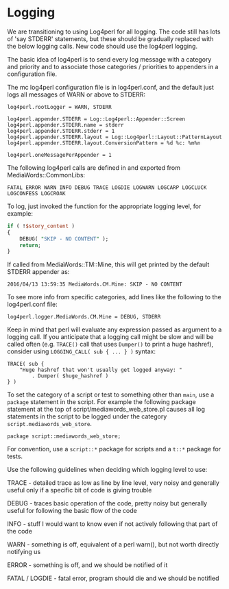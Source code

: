 Logging
==============================

We are transitioning to using Log4perl for all logging.  The code still has lots of 'say STDERR' statements, but these
should be gradually replaced with the below logging calls.  New code should use the log4perl logging.

The basic idea of log4perl is to send every log message with a category and priority and to associate those
categories / priorities to appenders in a configuration file.

The mc log4perl configuration file is in log4perl.conf, and the default just logs all messages of WARN or above
to STDERR:

```
log4perl.rootLogger = WARN, STDERR

log4perl.appender.STDERR = Log::Log4perl::Appender::Screen
log4perl.appender.STDERR.name = stderr
log4perl.appender.STDERR.stderr = 1
log4perl.appender.STDERR.layout = Log::Log4perl::Layout::PatternLayout
log4perl.appender.STDERR.layout.ConversionPattern = %d %c: %m%n

log4perl.oneMessagePerAppender = 1
```

The following log4perl calls are defined in and exported from MediaWords::CommonLibs:

```
FATAL ERROR WARN INFO DEBUG TRACE LOGDIE LOGWARN LOGCARP LOGCLUCK LOGCONFESS LOGCROAK
```

To log, just invoked the function for the appropriate logging level, for example:

```perl
if ( !$story_content )
{
    DEBUG( "SKIP - NO CONTENT" );
    return;
}
```

If called from MediaWords::TM::Mine, this will get printed by the default STDERR appender as:

```
2016/04/13 13:59:35 MediaWords.CM.Mine: SKIP - NO CONTENT
```

To see more info from specific categories, add lines like the following to the log4perl.conf file:

```
log4perl.logger.MediaWords.CM.Mine = DEBUG, STDERR
```

Keep in mind that perl will evaluate any expression passed as argument to a logging call.  If you anticipate that a logging call might be slow and will be called often (e.g. `TRACE()` call that uses `Dumper()` to print a huge hashref), consider using `LOGGING_CALL( sub { ... } )` syntax:

```
TRACE( sub {
    "Huge hashref that won't usually get logged anyway: "
        . Dumper( $huge_hashref )
} )
```

To set the category of a script or test to something other than `main`, use a `package` statement in the script.
For example the following package statement at the top of script/mediawords_web_store.pl causes all log statements
in the script to be logged under the category `script.mediawords_web_store`.

```
package script::mediawords_web_store;
```

For convention, use a `script::*` package for scripts and a `t::*` package for tests.

Use the following guidelines when deciding which logging level to use:

TRACE - detailed trace as low as line by line level, very noisy and generally useful only if a specific bit of code is giving trouble

DEBUG - traces basic operation of the code, pretty noisy but generally useful for following the basic flow of the code

INFO - stuff I would want to know even if not actively following that part of the code

WARN - something is off, equivalent of a perl warn(), but not worth directly notifying us

ERROR - something is off, and we should be notified of it

FATAL / LOGDIE - fatal error, program should die and we should be notified
